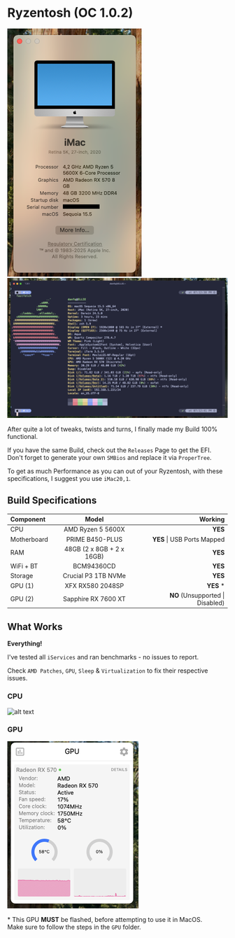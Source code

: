 # Ryzentosh (OC 1.0.2)

![alt text](https://github.com/danfq/Ryzentosh/blob/main/Screenshots/about.png?raw=true)
![alt text](https://github.com/danfq/Ryzentosh/blob/main/Screenshots/fastfetch.png?raw=true)

After quite a lot of tweaks, twists and turns, I finally made my Build 100% functional.

If you have the same Build, check out the `Releases` Page to get the EFI.<br>
Don't forget to generate your own `SMBios` and replace it via `ProperTree`.

To get as much Performance as you can out of your Ryzentosh, with these specifications, I suggest you use `iMac20,1`.

## Build Specifications

| Component   | Model       | Working       |
| :---        |    :----:   |          ---: |
| CPU         | AMD Ryzen 5 5600X | <b>YES</b> |
| Motherboard | PRIME B450-PLUS   | <b>YES</b> \| USB Ports Mapped    |
| RAM         | 48GB (2 x 8GB + 2 x 16GB)       | <b>YES</b>    |
| WiFi + BT   | BCM94360CD | <b>YES</b> |
| Storage     | Crucial P3 1TB NVMe | <b>YES</b> |
| GPU (1)     | XFX RX580 2048SP | <b>YES</b> * |
| GPU (2)     | Sapphire RX 7600 XT | <b>NO</b> (Unsupported \| Disabled) |

## What Works

<b>Everything!</b>

I've tested all `iServices` and ran benchmarks - no issues to report.

Check `AMD Patches`, `GPU`, `Sleep` & `Virtualization` to fix their respective issues.

### CPU

![alt text](https://github.com/danfq/Ryzentosh/blob/main/Screenshots/cpu.png?raw=true)

### GPU
![alt text](https://github.com/danfq/Ryzentosh/blob/main/Screenshots/gpu.png?raw=true)

\* This GPU <b>MUST</b> be flashed, before attempting to use it in MacOS.<br>
Make sure to follow the steps in the `GPU` folder.
